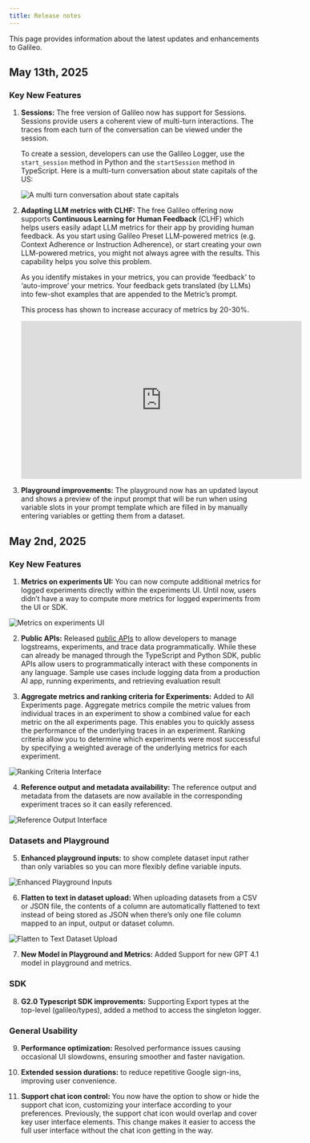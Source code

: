 ```yaml
---
title: Release notes
---
```


This page provides information about the latest updates and enhancements to Galileo.

## May 13th, 2025

### Key New Features

1. **Sessions:** The free version of Galileo now has support for Sessions. Sessions provide users a coherent view of multi-turn interactions. The traces from each turn of the conversation can be viewed under the session.

    To create a session, developers can use the Galileo Logger, use the `start_session` method in Python and the `startSession` method in TypeScript.
    Here is a multi-turn conversation about state capitals of the US:

    ![A multi turn conversation about state capitals](/images/release-notes/2025-5-13/sessions.png)

1. **Adapting LLM metrics with CLHF:** The free Galileo offering now supports **Continuous Learning for Human Feedback** (CLHF) which helps users easily adapt LLM metrics for their app by providing human feedback.  As you start using Galileo Preset LLM-powered metrics (e.g. Context Adherence or Instruction Adherence), or start creating your own LLM-powered metrics, you might not always agree with the results. This capability helps you solve this problem.

    As you identify mistakes in your metrics, you can provide ‘feedback’ to ‘auto-improve’ your metrics. Your feedback gets translated (by LLMs) into few-shot examples that are appended to the Metric’s prompt.

    This process has shown to increase accuracy of metrics by 20-30%.

    <iframe
    width="560"
    height="315"
    src="https://www.youtube.com/embed/Rl8YLFCyoiw"
    title="YouTube video player"
    frameborder="0"
    allow="accelerometer; autoplay; clipboard-write; encrypted-media; gyroscope; picture-in-picture"
    allowfullscreen
    ></iframe>

1. **Playground improvements:** The playground now has an updated layout and shows a preview of the input prompt that will be run when using variable slots in your prompt template which are filled in by manually entering variables or getting them from a dataset.

## May 2nd, 2025

### Key New Features

1. **Metrics on experiments UI:** You can now compute additional metrics for logged experiments directly within the experiments UI. Until now, users didn’t have a way to compute more metrics for logged experiments from the UI or SDK.

![Metrics on experiments UI](images/AddingMetricstoExperimentsinUI-ezgif.com-optimize.gif)

2. **Public APIs:** Released [public APIs](https://v2docs.galileo.ai/api-reference/) to allow developers to manage logstreams, experiments, and trace data programmatically. While these can already be managed through the TypeScript and Python SDK, public APIs allow users to programmatically interact with these components in any language. Sample use cases include logging data from a production AI app, running experiments, and retrieving evaluation result

3. **Aggregate metrics and ranking criteria for Experiments:** Added to All Experiments page. Aggregate metrics compile the metric values from individual traces in an experiment to show a combined value for each metric on the all experiments page. This enables you to quickly assess the performance of the underlying traces in an experiment. Ranking criteria allow you to determine which experiments were most successful by specifying a weighted average of the underlying metrics for each experiment.

![Ranking Criteria Interface](images/Added-aggregate-metrics.png)

4. **Reference output and metadata availability:** The reference output and metadata from the datasets are now available in the corresponding experiment traces so it can easily referenced.

![Reference Output Interface](images/Reference-output-and-metadata-from-datasets.png)

### Datasets and Playground

5. **Enhanced playground inputs:** to show complete dataset input rather than only variables so you can more flexibly define variable inputs.

![Enhanced Playground Inputs](images/playground-enhanced-inputs.png)

6. **Flatten to text in dataset upload:** When uploading datasets from a CSV or JSON file, the contents of a column are automatically flattened to text instead of being stored as JSON when there’s only one file column mapped to an input, output or dataset column.

![Flatten to Text Dataset Upload](images/flatten-to-text-dataset-upload.png)

7. **New Model in Playground and Metrics:** Added Support for new GPT 4.1 model in playground and metrics.

### SDK

8. **G2.0 Typescript SDK improvements:** Supporting Export types at the top-level (galileo/types), added a method to access the singleton logger.

### General Usability

9. **Performance optimization:** Resolved performance issues causing occasional UI slowdowns, ensuring smoother and faster navigation.

10. **Extended session durations:** to reduce repetitive Google sign-ins, improving user convenience.

11. **Support chat icon control:** You now have the option to show or hide the support chat icon, customizing your interface according to your preferences. Previously, the support chat icon would overlap and cover key user interface elements. This change makes it easier to access the full user interface without the chat icon getting in the way.
